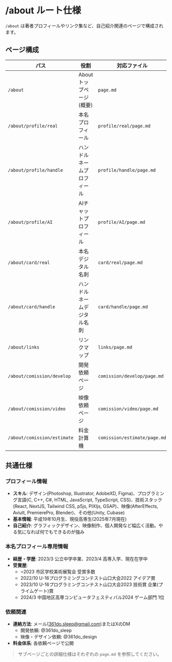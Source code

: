 # /about ルート仕様

`/about` は著者プロフィールやリンク集など、自己紹介関連のページで構成されます。

## ページ構成

| パス                        | 役割                       | 対応ファイル                 |
| --------------------------- | -------------------------- | ---------------------------- |
| `/about`                    | About トップページ (概要)  | `page.md`                    |
| `/about/profile/real`       | 本名プロフィール           | `profile/real/page.md`       |
| `/about/profile/handle`     | ハンドルネームプロフィール | `profile/handle/page.md`     |
| `/about/profile/AI`         | AIチャットプロフィール     | `profile/AI/page.md`         |
| `/about/card/real`          | 本名デジタル名刺           | `card/real/page.md`          |
| `/about/card/handle`        | ハンドルネームデジタル名刺 | `card/handle/page.md`        |
| `/about/links`              | リンクマップ               | `links/page.md`              |
| `/about/comission/develop`  | 開発依頼ページ             | `comission/develop/page.md`  |
| `/about/comission/video`    | 映像依頼ページ             | `comission/video/page.md`    |
| `/about/comission/estimate` | 料金計算機                 | `comission/estimate/page.md` |

## 共通仕様

### プロフィール情報

- **スキル**: デザイン(Photoshop, Illustrator, AdobeXD, Figma)、プログラミング言語(C, C++, C#, HTML, JavaScript, TypeScript, CSS)、技術スタック(React, NextJS, Tailwind CSS, p5js, PIXIjs, GSAP)、映像(AfterEffects, Aviult, PremierePro, Blender)、その他(Unity, Cubase)
- **基本情報**: 平成19年10月生、現役高専生(2025年7月現在)
- **自己紹介**: グラフィックデザイン、映像制作、個人開発など幅広く活動。やる気になれば何でもできるのが強み

### 本名プロフィール専用情報

- **経歴・学歴**: 2023/3 公立中学卒業、2023/4 高専入学、現在在学中
- **受賞歴**:
  - ~2023 市区学校美術展覧会 受賞多数
  - 2022/10 U-16プログラミングコンテスト山口大会2022 アイデア賞
  - 2023/10 U-16プログラミングコンテスト山口大会2023 技術賞 企業(プライムゲート)賞
  - 2024/3 中国地区高専コンピュータフェスティバル2024 ゲーム部門 1位

### 依頼関連

- **連絡方法**: メール(361do.sleep@gmail.com)またはXのDM
  - 開発依頼: @361do_sleep
  - 映像・デザイン依頼: @361do_design
- **料金体系**: 各依頼ページで公開

> サブページごとの詳細仕様はそれぞれの `page.md` を参照してください。
